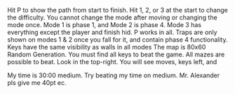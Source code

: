 Hit P to show the path from start to finish.
Hit 1, 2, or 3 at the start to change the difficulty. You cannot change the mode after moving or changing the mode once. Mode 1 is phase 1, and Mode 2 is phase 4. Mode 3 has everything except the player and finish hid. P works in all.
Traps are only shown on modes 1 & 2 once you fall for it, and contain phase 4 functionality.
Keys have the same visibility as walls in all modes
The map is 80x60 Random Generation.
You must find all keys to beat the game. All mazes are possible to beat.
Look in the top-right. You will see moves, keys left, and 

My time is 30:00 medium. Try beating my time on medium.
Mr. Alexander pls give me 40pt ec.
